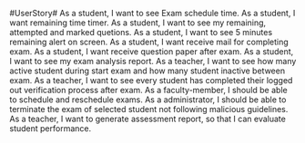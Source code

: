 #UserStory#
As a student, I want to see Exam schedule time.
As a student, I want remaining time timer.
As a student, I want to see my remaining, attempted and marked quetions.
As a student, I want to see 5 minutes remaining alert on screen. 
As a student, I want receive mail for completing exam.
As a student, I want receive question paper after exam.
As a student, I want to see my exam analysis report.
As a teacher, I want to see how many active student during start exam and how many student inactive between exam.
As a teacher, I want to see every student has completed their logged out verification process after exam.
As a faculty-member, I should be able to schedule and reschedule exams.
As a administrator, I should be able to terminate the exam of selected student not following malicious guidelines.
As a teacher, I want to generate assessment report, so that I can evaluate student performance.
